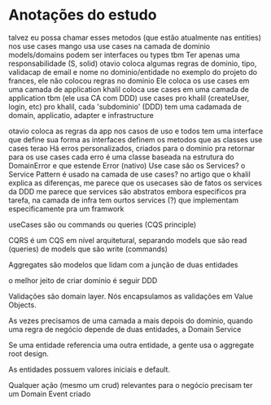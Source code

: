 # Anotações do estudo

talvez eu possa chamar esses metodos (que estão atualmente nas entities) nos use cases
mango usa use cases na camada de dominio
models/domains podem ser interfaces ou types tbm
Ter apenas uma responsabilidade (S, solid)
otavio coloca algumas regras de dominio, tipo, validacap de email e nome no dominio/entidade
no exemplo do projeto do frances, ele não colocou regras no dominio
Ele coloca os use cases em uma camada de application
khalil coloca use cases em uma camada de application tbm (ele usa CA com DDD)
use cases pro khalil (createUser, login, etc)
pro khalil, cada 'subdominio' (DDD) tem uma cadamada de domain, applicatio, adapter e infrastructure

otavio coloca as regras da app nos casos de uso e todos tem uma interface que define sua forma
as interfaces definem os metodos que as classes use cases terao
Há erros personalizados, criados para o dominio pra retornar para os use cases
cada erro é uma classe baseada na estrutura do DomainError e que estende Error (nativo)
Use case são os Services? o Service Pattern é usado na camada de use cases?
no artigo que o khalil explica as diferenças, me parece que os usecases sào de fatos os services da DDD
me parece que services são abstratos embora especificos pra tarefa, na camada de infra tem ourtos services (?) que implementam especificamente pra um framwork

useCases são ou commands ou queries (CQS principle)

CQRS é um CQS em nível arquitetural, separando models que são read (queries) de models que são write (commands)

Aggregates são modelos que lidam com a junção de duas entidades

o melhor jeito de criar dominio é seguir DDD

Validações são domain layer. Nós encapsulamos as validações em Value Objects.

As vezes precisamos de uma camada a mais depois do dominio, quando uma regra de negócio depende de duas entidades, a Domain Service

Se uma entidade referencia uma outra entidade, a gente usa o aggregate root design.

As entidades possuem valores iniciais e default.

Qualquer ação (mesmo um crud) relevantes para o negócio precisam ter um Domain Event criado